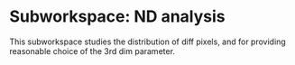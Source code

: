# Subworkspace: ND analysis

This subworkspace studies the distribution of diff pixels, and for providing reasonable choice of the 3rd dim parameter.
